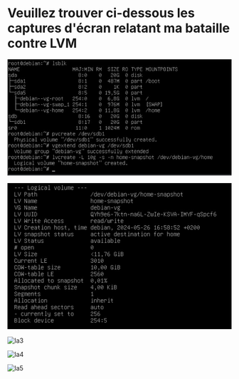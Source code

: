 # Veuillez trouver ci-dessous les captures d'écran relatant ma bataille contre LVM

![la1](https://github.com/Magicmaggio/LVM/blob/main/Capture%20d%E2%80%99%C3%A9cran%202024-05-26%20165927.jpg)


![la2](https://github.com/Magicmaggio/LVM/blob/main/Capture%20d%E2%80%99%C3%A9cran%202024-05-26%20170034.jpg)


![la3]()


![la4]()


![la5]()



